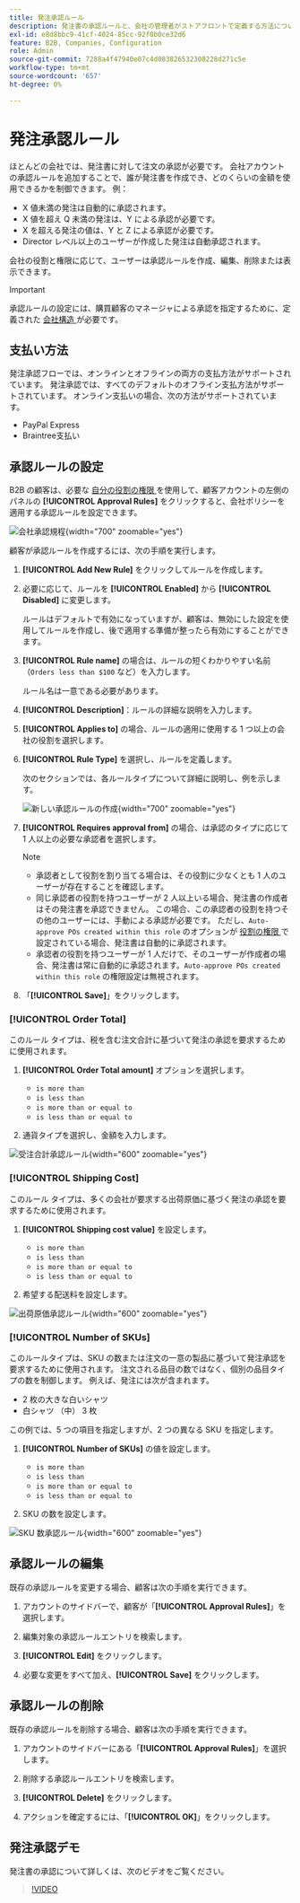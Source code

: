 ```yaml
---
title: 発注承認ルール
description: 発注書の承認ルールと、会社の管理者がストアフロントで定義する方法について説明します。
exl-id: e8d8bbc9-41cf-4024-85cc-92f0b0ce32d6
feature: B2B, Companies, Configuration
role: Admin
source-git-commit: 7288a4f47940e07c4d083826532308228d271c5e
workflow-type: tm+mt
source-wordcount: '657'
ht-degree: 0%

---
```


# 発注承認ルール

ほとんどの会社では、発注書に対して注文の承認が必要です。 会社アカウントの承認ルールを追加することで、誰が発注書を作成でき、どのくらいの金額を使用できるかを制御できます。 例：

* X 値未満の発注は自動的に承認されます。
* X 値を超え Q 未満の発注は、Y による承認が必要です。
* X を超える発注の値は、Y と Z による承認が必要です。
* Director レベル以上のユーザーが作成した発注は自動承認されます。

会社の役割と権限に応じて、ユーザーは承認ルールを作成、編集、削除または表示できます。

>[!IMPORTANT]
>
>承認ルールの設定には、購買顧客のマネージャによる承認を指定するために、定義された [ 会社構造 ](account-company-structure.md) が必要です。

## 支払い方法

発注承認フローでは、オンラインとオフラインの両方の支払方法がサポートされています。 発注承認では、すべてのデフォルトのオフライン支払方法がサポートされています。 オンライン支払いの場合、次の方法がサポートされています。

* PayPal Express
* Braintree支払い


## 承認ルールの設定

B2B の顧客は、必要な [ 自分の役割の権限 ](account-company-roles-permissions.md) を使用して、顧客アカウントの左側のパネルの **[!UICONTROL Approval Rules]** をクリックすると、会社ポリシーを適用する承認ルールを設定できます。

![ 会社承認規程 ](./assets/approval-rules.png){width="700" zoomable="yes"}

顧客が承認ルールを作成するには、次の手順を実行します。

1. **[!UICONTROL Add New Rule]** をクリックしてルールを作成します。

1. 必要に応じて、ルールを **[!UICONTROL Enabled]** から **[!UICONTROL Disabled]** に変更します。

   ルールはデフォルトで有効になっていますが、顧客は、無効にした設定を使用してルールを作成し、後で適用する準備が整ったら有効にすることができます。

1. **[!UICONTROL Rule name]** の場合は、ルールの短くわかりやすい名前（`Orders less than $100` など）を入力します。

   ルール名は一意である必要があります。

1. **[!UICONTROL Description]**：ルールの詳細な説明を入力します。

1. **[!UICONTROL Applies to]** の場合、ルールの適用に使用する 1 つ以上の会社の役割を選択します。

1. **[!UICONTROL Rule Type]** を選択し、ルールを定義します。

   次のセクションでは、各ルールタイプについて詳細に説明し、例を示します。

   ![ 新しい承認ルールの作成 ](./assets/approval-rules-create.png){width="700" zoomable="yes"}

1. **[!UICONTROL Requires approval from]** の場合、は承認のタイプに応じて 1 人以上の必要な承認者を選択します。

   >[!NOTE]
   >
   >* 承認者として役割を割り当てる場合は、その役割に少なくとも 1 人のユーザーが存在することを確認します。
   >* 同じ承認者の役割を持つユーザーが 2 人以上いる場合、発注書の作成者はその発注書を承認できません。 この場合、この承認者の役割を持つその他のユーザーには、手動による承認が必要です。 ただし、`Auto-approve POs created within this role` のオプションが [ 役割の権限 ](account-company-roles-permissions.md) で設定されている場合、発注書は自動的に承認されます。
   >* 承認者の役割を持つユーザーが 1 人だけで、そのユーザーが作成者の場合、発注書は常に自動的に承認されます。`Auto-approve POs created within this role` の権限設定は無視されます。

1. 「**[!UICONTROL Save]**」をクリックします。

### [!UICONTROL Order Total]

このルール タイプは、税を含む注文合計に基づいて発注の承認を要求するために使用されます。

1. **[!UICONTROL Order Total amount]** オプションを選択します。

   * `is more than`
   * `is less than`
   * `is more than or equal to`
   * `is less than or equal to`

1. 通貨タイプを選択し、金額を入力します。

![ 受注合計承認ルール ](./assets/approval-rules-order-total.png){width="600" zoomable="yes"}

### [!UICONTROL Shipping Cost]

このルール タイプは、多くの会社が要求する出荷原価に基づく発注の承認を要求するために使用されます。

1. **[!UICONTROL Shipping cost value]** を設定します。

   * `is more than`
   * `is less than`
   * `is more than or equal to`
   * `is less than or equal to`

1. 希望する配送料を設定します。

![ 出荷原価承認ルール ](./assets/approval-rules-shipping-cost.png){width="600" zoomable="yes"}

### [!UICONTROL Number of SKUs]

このルールタイプは、SKU の数または注文の一意の製品に基づいて発注承認を要求するために使用されます。 注文される品目の数ではなく、個別の品目タイプの数を制御します。 例えば、発注には次が含まれます。

* 2 枚の大きな白いシャツ
* 白シャツ （中） 3 枚

この例では、5 つの項目を指定しますが、2 つの異なる SKU を指定します。

1. **[!UICONTROL Number of SKUs]** の値を設定します。

   * `is more than`
   * `is less than`
   * `is more than or equal to`
   * `is less than or equal to`

1. SKU の数を設定します。

![SKU 数承認ルール ](./assets/approval-rules-number-skus.png){width="600" zoomable="yes"}

## 承認ルールの編集

既存の承認ルールを変更する場合、顧客は次の手順を実行できます。

1. アカウントのサイドバーで、顧客が「**[!UICONTROL Approval Rules]**」を選択します。

1. 編集対象の承認ルールエントリを検索します。

1. **[!UICONTROL Edit]** をクリックします。

1. 必要な変更をすべて加え、**[!UICONTROL Save]** をクリックします。

## 承認ルールの削除

既存の承認ルールを削除する場合、顧客は次の手順を実行できます。

1. アカウントのサイドバーにある「**[!UICONTROL Approval Rules]**」を選択します。

1. 削除する承認ルールエントリを検索します。

1. **[!UICONTROL Delete]** をクリックします。

1. アクションを確定するには、「**[!UICONTROL OK]**」をクリックします。

## 発注承認デモ

発注書の承認について詳しくは、次のビデオをご覧ください。

>[!VIDEO](https://video.tv.adobe.com/v/3410767?quality=12&learn=on&captions=jpn)
